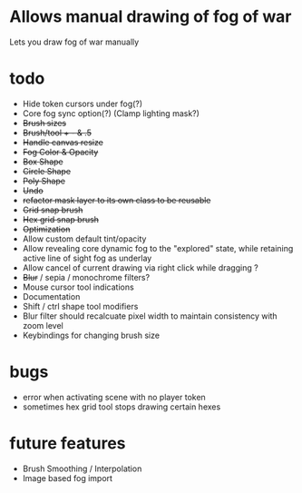# Allows manual drawing of fog of war
Lets you draw fog of war manually

# todo
- Hide token cursors under fog(?)
- Core fog sync option(?) (Clamp lighting mask?)
- ~~Brush sizes~~
- ~~Brush/tool + - & .5~~
- ~~Handle canvas resize~~
- ~~Fog Color & Opacity~~
- ~~Box Shape~~
- ~~Circle Shape~~
- ~~Poly Shape~~
- ~~Undo~~
- ~~refactor mask layer to its own class to be reusable~~
- ~~Grid snap brush~~
- ~~Hex grid snap brush~~
- ~~Optimization~~
- Allow custom default tint/opacity
- Allow revealing core dynamic fog to the "explored" state, while retaining active line of sight fog as underlay
- Allow cancel of current drawing via right click while dragging ?
- ~~Blur~~ / sepia / monochrome filters?
- Mouse cursor tool indications
- Documentation
- Shift / ctrl shape tool modifiers
- Blur filter should recalcuate pixel width to maintain consistency with zoom level
- Keybindings for changing brush size

# bugs
- error when activating scene with no player token
- sometimes hex grid tool stops drawing certain hexes

# future features
- Brush Smoothing / Interpolation
- Image based fog import